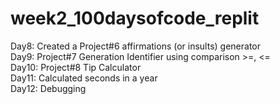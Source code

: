 # week2_100daysofcode_replit
Day8: Created a Project#6 affirmations (or insults) generator<br/> 
Day9: Project#7 Generation Identifier using comparison >=, <=<br/>
Day10: Project#8 Tip Calculator<br/>
Day11: Calculated seconds in a year<br/>
Day12: Debugging